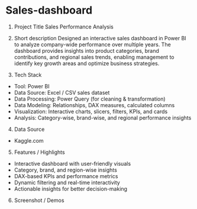 # Sales-dashboard
1. Project Title
Sales Performance Analysis

2. Short description
Designed an interactive sales dashboard in Power BI to analyze company-wide performance over multiple years. The dashboard provides insights into product categories, brand contributions, and regional sales trends, enabling management to identify key growth areas and optimize business strategies.

3. Tech Stack
- Tool: Power BI
- Data Source: Excel / CSV sales dataset
- Data Processing: Power Query (for cleaning & transformation)
- Data Modeling: Relationships, DAX measures, calculated columns
- Visualization: Interactive charts, slicers, filters, KPIs, and cards
- Analysis: Category-wise, brand-wise, and regional performance insights

4. Data Source
- Kaggle.com

5. Features / Highlights
- Interactive dashboard with user-friendly visuals
- Category, brand, and region-wise insights
- DAX-based KPIs and performance metrics
- Dynamic filtering and real-time interactivity
- Actionable insights for better decision-making

6. Screenshot / Demos
